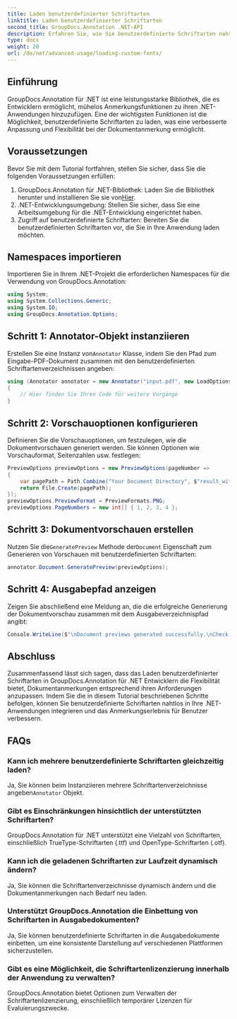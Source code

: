 ```yaml
---
title: Laden benutzerdefinierter Schriftarten
linktitle: Laden benutzerdefinierter Schriftarten
second_title: GroupDocs.Annotation .NET-API
description: Erfahren Sie, wie Sie benutzerdefinierte Schriftarten nahtlos in GroupDocs.Annotation für .NET laden, um Dokumentanmerkungen zu verbessern. Befolgen Sie unsere Schritt-für-Schritt-Anleitung für eine einfache Integration.
type: docs
weight: 20
url: /de/net/advanced-usage/loading-custom-fonts/
---
```

## Einführung
GroupDocs.Annotation für .NET ist eine leistungsstarke Bibliothek, die es Entwicklern ermöglicht, mühelos Anmerkungsfunktionen zu ihren .NET-Anwendungen hinzuzufügen. Eine der wichtigsten Funktionen ist die Möglichkeit, benutzerdefinierte Schriftarten zu laden, was eine verbesserte Anpassung und Flexibilität bei der Dokumentanmerkung ermöglicht.
## Voraussetzungen
Bevor Sie mit dem Tutorial fortfahren, stellen Sie sicher, dass Sie die folgenden Voraussetzungen erfüllen:
1.  GroupDocs.Annotation für .NET-Bibliothek: Laden Sie die Bibliothek herunter und installieren Sie sie von[Hier](https://releases.groupdocs.com/annotation/net/).
2. .NET-Entwicklungsumgebung: Stellen Sie sicher, dass Sie eine Arbeitsumgebung für die .NET-Entwicklung eingerichtet haben.
3. Zugriff auf benutzerdefinierte Schriftarten: Bereiten Sie die benutzerdefinierten Schriftarten vor, die Sie in Ihre Anwendung laden möchten.

## Namespaces importieren
Importieren Sie in Ihrem .NET-Projekt die erforderlichen Namespaces für die Verwendung von GroupDocs.Annotation:
```csharp
using System;
using System.Collections.Generic;
using System.IO;
using GroupDocs.Annotation.Options;
```
## Schritt 1: Annotator-Objekt instanziieren
 Erstellen Sie eine Instanz von`Annotator` Klasse, indem Sie den Pfad zum Eingabe-PDF-Dokument zusammen mit den benutzerdefinierten Schriftartenverzeichnissen angeben:
```csharp
using (Annotator annotator = new Annotator("input.pdf", new LoadOptions { FontDirectories = new List<string> { Constants.GetFontDirectory() } }))
{
    // Hier finden Sie Ihren Code für weitere Vorgänge
}
```
## Schritt 2: Vorschauoptionen konfigurieren
Definieren Sie die Vorschauoptionen, um festzulegen, wie die Dokumentvorschauen generiert werden. Sie können Optionen wie Vorschauformat, Seitenzahlen usw. festlegen:
```csharp
PreviewOptions previewOptions = new PreviewOptions(pageNumber =>
{
    var pagePath = Path.Combine("Your Document Directory", $"result_with_font_{pageNumber}.png");
    return File.Create(pagePath);
});
previewOptions.PreviewFormat = PreviewFormats.PNG;
previewOptions.PageNumbers = new int[] { 1, 2, 3, 4 };
```
## Schritt 3: Dokumentvorschauen erstellen
 Nutzen Sie die`GeneratePreview` Methode der`Document` Eigenschaft zum Generieren von Vorschauen mit benutzerdefinierten Schriftarten:
```csharp
annotator.Document.GeneratePreview(previewOptions);
```
## Schritt 4: Ausgabepfad anzeigen
Zeigen Sie abschließend eine Meldung an, die die erfolgreiche Generierung der Dokumentvorschau zusammen mit dem Ausgabeverzeichnispfad angibt:
```csharp
Console.WriteLine($"\nDocument previews generated successfully.\nCheck output in {"Your Document Directory"}.");
```

## Abschluss
Zusammenfassend lässt sich sagen, dass das Laden benutzerdefinierter Schriftarten in GroupDocs.Annotation für .NET Entwicklern die Flexibilität bietet, Dokumentanmerkungen entsprechend ihren Anforderungen anzupassen. Indem Sie die in diesem Tutorial beschriebenen Schritte befolgen, können Sie benutzerdefinierte Schriftarten nahtlos in Ihre .NET-Anwendungen integrieren und das Anmerkungserlebnis für Benutzer verbessern.
## FAQs
### Kann ich mehrere benutzerdefinierte Schriftarten gleichzeitig laden?
 Ja, Sie können beim Instanziieren mehrere Schriftartenverzeichnisse angeben`Annotator` Objekt.
### Gibt es Einschränkungen hinsichtlich der unterstützten Schriftarten?
GroupDocs.Annotation für .NET unterstützt eine Vielzahl von Schriftarten, einschließlich TrueType-Schriftarten (.ttf) und OpenType-Schriftarten (.otf).
### Kann ich die geladenen Schriftarten zur Laufzeit dynamisch ändern?
Ja, Sie können die Schriftartenverzeichnisse dynamisch ändern und die Dokumentanmerkungen nach Bedarf neu laden.
### Unterstützt GroupDocs.Annotation die Einbettung von Schriftarten in Ausgabedokumenten?
Ja, Sie können benutzerdefinierte Schriftarten in die Ausgabedokumente einbetten, um eine konsistente Darstellung auf verschiedenen Plattformen sicherzustellen.
### Gibt es eine Möglichkeit, die Schriftartenlizenzierung innerhalb der Anwendung zu verwalten?
GroupDocs.Annotation bietet Optionen zum Verwalten der Schriftartenlizenzierung, einschließlich temporärer Lizenzen für Evaluierungszwecke.